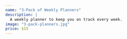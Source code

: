 ```yaml
---
name: "3-Pack of Weekly Planners"
description: |
  A weekly planner to keep you on track every week.
image: "3-pack-planners.jpg"
price: $15
---
```


